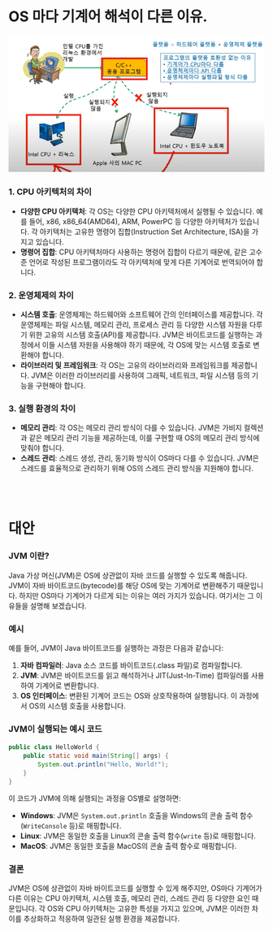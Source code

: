 # OS 마다 기계어 해석이 다른 이유.

![Untitled](/images/OS_1.png)

### 1. CPU 아키텍처의 차이

- **다양한 CPU 아키텍처**: 각 OS는 다양한 CPU 아키텍처에서 실행될 수 있습니다. 예를 들어, x86, x86_64(AMD64), ARM, PowerPC 등 다양한 아키텍처가 있습니다. 각 아키텍처는 고유한 명령어 집합(Instruction Set Architecture, ISA)을 가지고 있습니다.
- **명령어 집합**: CPU 아키텍처마다 사용하는 명령어 집합이 다르기 때문에, 같은 고수준 언어로 작성된 프로그램이라도 각 아키텍처에 맞게 다른 기계어로 번역되어야 합니다.

### 2. 운영체제의 차이

- **시스템 호출**: 운영체제는 하드웨어와 소프트웨어 간의 인터페이스를 제공합니다. 각 운영체제는 파일 시스템, 메모리 관리, 프로세스 관리 등 다양한 시스템 자원을 다루기 위한 고유의 시스템 호출(API)를 제공합니다. JVM은 바이트코드를 실행하는 과정에서 이들 시스템 자원을 사용해야 하기 때문에, 각 OS에 맞는 시스템 호출로 변환해야 합니다.
- **라이브러리 및 프레임워크**: 각 OS는 고유의 라이브러리와 프레임워크를 제공합니다. JVM은 이러한 라이브러리를 사용하여 그래픽, 네트워크, 파일 시스템 등의 기능을 구현해야 합니다.

### 3. 실행 환경의 차이

- **메모리 관리**: 각 OS는 메모리 관리 방식이 다를 수 있습니다. JVM은 가비지 컬렉션과 같은 메모리 관리 기능을 제공하는데, 이를 구현할 때 OS의 메모리 관리 방식에 맞춰야 합니다.
- **스레드 관리**: 스레드 생성, 관리, 동기화 방식이 OS마다 다를 수 있습니다. JVM은 스레드를 효율적으로 관리하기 위해 OS의 스레드 관리 방식을 지원해야 합니다.

<br>
<br>

# 대안  

### **JVM 이란?**

Java 가상 머신(JVM)은 OS에 상관없이 자바 코드를 실행할 수 있도록 해줍니다. JVM이 자바 바이트코드(bytecode)를 해당 OS에 맞는 기계어로 변환해주기 때문입니다. 하지만 OS마다 기계어가 다르게 되는 이유는 여러 가지가 있습니다. 여기서는 그 이유들을 설명해 보겠습니다.

### 예시

예를 들어, JVM이 Java 바이트코드를 실행하는 과정은 다음과 같습니다:

1. **자바 컴파일러**: Java 소스 코드를 바이트코드(.class 파일)로 컴파일합니다.
2. **JVM**: JVM은 바이트코드를 읽고 해석하거나 JIT(Just-In-Time) 컴파일러를 사용하여 기계어로 변환합니다.
3. **OS 인터페이스**: 변환된 기계어 코드는 OS와 상호작용하여 실행됩니다. 이 과정에서 OS의 시스템 호출을 사용합니다.

### JVM이 실행되는 예시 코드

```java
public class HelloWorld {
    public static void main(String[] args) {
        System.out.println("Hello, World!");
    }
}

```

이 코드가 JVM에 의해 실행되는 과정을 OS별로 설명하면:

- **Windows**: JVM은 `System.out.println` 호출을 Windows의 콘솔 출력 함수(`WriteConsole` 등)로 매핑합니다.
- **Linux**: JVM은 동일한 호출을 Linux의 콘솔 출력 함수(`write` 등)로 매핑합니다.
- **MacOS**: JVM은 동일한 호출을 MacOS의 콘솔 출력 함수로 매핑합니다.

### 결론

JVM은 OS에 상관없이 자바 바이트코드를 실행할 수 있게 해주지만, OS마다 기계어가 다른 이유는 CPU 아키텍처, 시스템 호출, 메모리 관리, 스레드 관리 등 다양한 요인 때문입니다. 각 OS와 CPU 아키텍처는 고유한 특성을 가지고 있으며, JVM은 이러한 차이를 추상화하고 적응하여 일관된 실행 환경을 제공합니다.